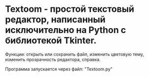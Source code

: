 # Textoom - простой текстовый редактор, написанный исключительно на Python с библиотекой Tkinter.

Функции: открыть или сохранить файл, изменить цветовую тему, изменить прозрачность редактора, справка.

Программа запускается через файл: "Textoom.py"
